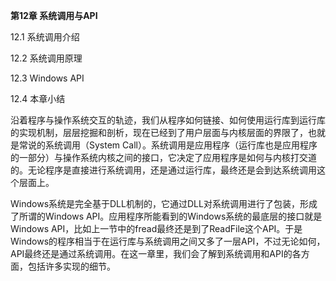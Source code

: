 **第12章 系统调用与API**

12.1 系统调用介绍

12.2 系统调用原理

12.3 Windows API

12.4 本章小结

沿着程序与操作系统交互的轨迹，我们从程序如何链接、如何使用运行库到运行库的实现机制，层层挖掘和剖析，现在已经到了用户层面与内核层面的界限了，也就是常说的系统调用（System Call）。系统调用是应用程序（运行库也是应用程序的一部分）与操作系统内核之间的接口，它决定了应用程序是如何与内核打交道的。无论程序是直接进行系统调用，还是通过运行库，最终还是会到达系统调用这个层面上。

Windows系统是完全基于DLL机制的，它通过DLL对系统调用进行了包装，形成了所谓的Windows API。应用程序所能看到的Windows系统的最底层的接口就是Windows API，比如上一节中的fread最终还是到了ReadFile这个API。于是Windows的程序相当于在运行库与系统调用之间又多了一层API，不过无论如何，API最终还是通过系统调用。在这一章里，我们会了解到系统调用和API的各方面，包括许多实现的细节。